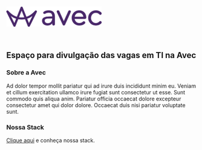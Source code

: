 <p align="left">
  <img width="50%" src="logo.png">
</p>

<br />

## Espaço para divulgação das vagas em TI na Avec

### Sobre a Avec

Ad dolor tempor mollit pariatur qui ad irure duis incididunt minim eu. Veniam et cillum exercitation ullamco irure fugiat sunt consectetur ut esse. Sunt commodo quis aliqua anim. Pariatur officia occaecat dolore excepteur consectetur amet qui dolor dolore. Occaecat duis nisi pariatur voluptate sunt.

### Nossa Stack

[Clique aqui](https://stackshare.io/avec) e conheça nossa stack.
